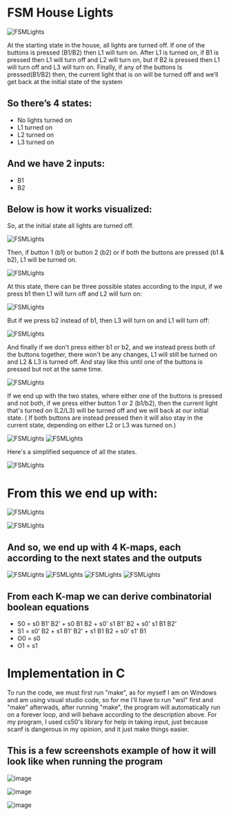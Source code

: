 # FSM House Lights
![FSMLights](https://cdn.discordapp.com/attachments/734045662169137234/1052499794473517066/image.png)

  At the starting state in the house, all lights are turned off. If one of the buttons is pressed (B1/B2) then L1 will turn on.  After L1 is turned on, if B1 is pressed then L1 will turn off and L2 will turn on, but if B2 is pressed then L1 will turn off and L3 will turn on. Finally, if any of the buttons Is pressed(B1/B2) then, the current light that is on will be turned off and we’ll get back at the initial state of the system
  
## So there’s 4 states:
-	No lights turned on
-	L1 turned on
-	L2 turned on
-	L3 turned on

## And we have 2 inputs:
-	B1
-	B2

## Below is how it works visualized: 

So, at the initial state all lights are turned off.

![FSMLights](https://cdn.discordapp.com/attachments/734045662169137234/1052499794473517066/image.png)

Then, if button 1 (b1) or button 2 (b2) or if both the buttons are pressed (b1 & b2), L1 will be turned on.

![FSMLights](https://cdn.discordapp.com/attachments/734045662169137234/1052958324032802837/image.png)

At this state, there can be three possible states according to the input, if we press b1 then L1 will turn off and L2 will turn on:

![FSMLights](https://cdn.discordapp.com/attachments/734045662169137234/1052962252954812416/image.png)

But if we press b2 instead of b1, then L3 will turn on and L1 will turn off:

![FSMLights](https://cdn.discordapp.com/attachments/734045662169137234/1052962058573979729/image.png)

And finally if we don't press either b1 or b2, and we instead press both of the buttons together, there won't be any changes, L1 will still be turned on and L2 & L3 is turned off. And stay like this until one of the buttons is pressed but not at the same time.

![FSMLights](https://cdn.discordapp.com/attachments/734045662169137234/1052958324032802837/image.png)

If we end up with the two states, where either one of the buttons is pressed and not both, if we press either button 1 or 2 (b1/b2), then the current light that's turned on (L2/L3) will be turned off and we will back at our initial state. ( If both buttons are instead pressed then it will also stay in the current state, depending on either L2 or L3 was turned on.)

![FSMLights](https://cdn.discordapp.com/attachments/734045662169137234/1052964504281026590/image.png)
![FSMLights](https://cdn.discordapp.com/attachments/734045662169137234/1052964678428528670/image.png)

Here's a simplified sequence of all the states.

![FSMLights](https://media.discordapp.net/attachments/734045662169137234/1052499988883701780/image.png)

 # From this we end up with:
 
![FSMLights](https://cdn.discordapp.com/attachments/734045662169137234/1052500250637631501/image.png)
 
![FSMLights](https://cdn.discordapp.com/attachments/734045662169137234/1052500271441387520/image.png)

## And so, we end up with 4 K-maps, each according to the next states and the outputs

![FSMLights](https://cdn.discordapp.com/attachments/734045662169137234/1052500512710328330/image.png)
![FSMLights](https://cdn.discordapp.com/attachments/734045662169137234/1052500531161079808/image.png)
![FSMLights](https://cdn.discordapp.com/attachments/734045662169137234/1052500535082745876/image.png)
![FSMLights](https://cdn.discordapp.com/attachments/734045662169137234/1052500546017316894/image.png)

## From each K-map we can derive combinatorial boolean equations

- S0 = s0 B1’ B2’ + s0 B1 B2 + s0’ s1 B1’ B2 + s0’ s1 B1 B2’
- S1 = s0’ B2 + s1 B1’ B2’ + s1 B1 B2 + s0’ s1’ B1
- O0  = s0
- O1 = s1

# Implementation in C

To run the code, we must first run "make", as for myself I am on Windows and am using visual studio code, so for me I'll have to run "wsl" first and "make" afterwads, after running "make", the program will automatically run on a forever loop, and will behave according to the description above. For my program, I used cs50's library for help in taking input, just because scanf is dangerous in my opinion, and it just make things easier.

## This is a few screenshots example of how it will look like when running the program

![image](https://user-images.githubusercontent.com/93302274/207544401-9a159880-8e11-4d10-b25b-ffd8876f48e6.png)

![image](https://user-images.githubusercontent.com/93302274/207544316-a657c564-0b4b-4a8a-8835-48f1161a2bfa.png)

![image](https://user-images.githubusercontent.com/93302274/207544431-5a7ad488-2bf0-44bc-8ec8-da57af68907b.png)

